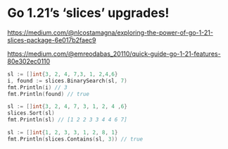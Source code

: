 # Go 1.21’s ‘slices’ upgrades!

https://medium.com/@nlcostamagna/exploring-the-power-of-go-1-21-slices-package-6e017b2faec9

https://medium.com/@emreodabas_20110/quick-guide-go-1-21-features-80e302ec0110

```go
sl := []int{3, 2, 4, 7,3, 1, 2,4,6}
i, found := slices.BinarySearch(sl, 7)
fmt.Println(i) // 3
fmt.Println(found) // true
```

```go
sl := []int{3, 2, 4, 7, 3, 1, 2, 4 ,6}
slices.Sort(sl)
fmt.Println(sl) // [1 2 2 3 3 4 4 6 7]
```

```go
sl := []int{1, 2, 3, 3, 1, 2, 8, 1}
fmt.Println(slices.Contains(sl, 3)) // true
```
